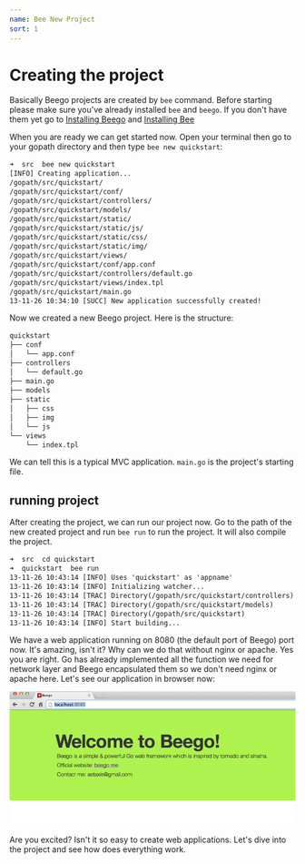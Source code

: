 ```yaml
---
name: Bee New Project
sort: 1
---
```


# Creating the project
Basically Beego projects are created by `bee` command. Before starting please make sure you've already installed `bee` and `beego`. If you don't have them yet go to [Installing Beego](install.md) and [Installing Bee](../bee.md)

When you are ready we can get started now. Open your terminal then go to your gopath directory and then type `bee new quickstart`:

	➜  src  bee new quickstart
	[INFO] Creating application...
	/gopath/src/quickstart/
	/gopath/src/quickstart/conf/
	/gopath/src/quickstart/controllers/
	/gopath/src/quickstart/models/
	/gopath/src/quickstart/static/
	/gopath/src/quickstart/static/js/
	/gopath/src/quickstart/static/css/
	/gopath/src/quickstart/static/img/
	/gopath/src/quickstart/views/
	/gopath/src/quickstart/conf/app.conf
	/gopath/src/quickstart/controllers/default.go
	/gopath/src/quickstart/views/index.tpl
	/gopath/src/quickstart/main.go
	13-11-26 10:34:10 [SUCC] New application successfully created!
	
Now we created a new Beego project. Here is the structure:

	quickstart
	├── conf
	│   └── app.conf
	├── controllers
	│   └── default.go
	├── main.go
	├── models
	├── static
	│   ├── css
	│   ├── img
	│   └── js
	└── views
	    └── index.tpl	

We can tell this is a typical MVC application. `main.go` is the project's starting file.

## running project
After creating the project, we can run our project now. Go to the path of the new created project and run `bee run` to run the project. It will also compile the project.

	➜  src  cd quickstart
	➜  quickstart  bee run
	13-11-26 10:43:14 [INFO] Uses 'quickstart' as 'appname'
	13-11-26 10:43:14 [INFO] Initializing watcher...
	13-11-26 10:43:14 [TRAC] Directory(/gopath/src/quickstart/controllers)
	13-11-26 10:43:14 [TRAC] Directory(/gopath/src/quickstart/models)
	13-11-26 10:43:14 [TRAC] Directory(/gopath/src/quickstart)
	13-11-26 10:43:14 [INFO] Start building...

We have a web application running on 8080 (the default port of Beego) port now. It's amazing, isn't it? Why can we do that without nginx or apache. Yes you are right. Go has already implemented all the function we need for network layer and Beego encapsulated them so we don't need nginx or apache here. Let's see our application in browser now:

![](../images/beerun.png)

Are you excited? Isn't it so easy to create web applications. Let's dive into the project and see how does everything work.
